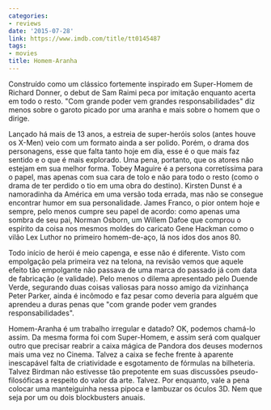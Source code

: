 ```yaml
---
categories:
- reviews
date: '2015-07-28'
link: https://www.imdb.com/title/tt0145487
tags:
- movies
title: Homem-Aranha
---
```


Construído como um clássico fortemente inspirado em Super-Homem de Richard Donner, o debut de Sam Raimi peca por imitação enquanto acerta em todo o resto. "Com grande poder vem grandes responsabilidades" diz menos sobre o garoto picado por uma aranha e mais sobre o homem que o dirige.

Lançado há mais de 13 anos, a estreia de super-heróis solos (antes houve os X-Men) veio com um formato ainda a ser polido. Porém, o drama dos personagens, esse que falta tanto hoje em dia, esse é o que mais faz sentido e o que é mais explorado. Uma pena, portanto, que os atores não estejam em sua melhor forma. Tobey Maguire é a persona corretíssima para o papel, mas apenas com sua cara de tolo e não para todo o resto (como o drama de ter perdido o tio em uma obra do destino). Kirsten Dunst é a namoradinha da América em uma versão toda errada, mas não se consegue encontrar humor em sua personalidade. James Franco, o pior ontem hoje e sempre, pelo menos cumpre seu papel de acordo: como apenas uma sombra de seu pai, Norman Osborn, um Willem Dafoe que comprou o espírito da coisa nos mesmos moldes do caricato Gene Hackman como o vilão Lex Luthor no primeiro homem-de-aço, lá nos idos dos anos 80.

Todo início de herói é meio capenga, e esse não é diferente. Visto com empolgação pela primeira vez na telona, na revisão vemos que aquele efeito tão empolgante não passava de uma marca do passado já com data de fabricação (e validade). Pelo menos o dilema apresentado pelo Duende Verde, segurando duas coisas valiosas para nosso amigo da vizinhança Peter Parker, ainda é incômodo e faz pesar como deveria para alguém que aprendeu a duras penas que "com grande poder vem grandes responsabilidades".

Homem-Aranha é um trabalho irregular e datado? OK, podemos chamá-lo assim. Da mesma forma foi com Super-Homem, e assim será com qualquer outro que precisar reabrir a caixa mágica de Pandora dos deuses modernos mais uma vez no Cinema. Talvez a caixa se feche frente à aparente inescapável falta de criatividade e esgotamento de fórmulas na bilheteria. Talvez Birdman não estivesse tão prepotente em suas discussões pseudo-filosóficas a respeito do valor da arte. Talvez. Por enquanto, vale a pena colocar uma manteiguinha nessa pipoca e lambuzar os óculos 3D. Nem que seja por um ou dois blockbusters anuais.